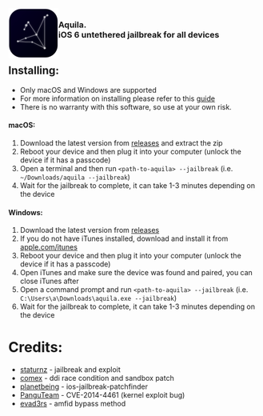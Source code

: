 <img align="left" width="100" height="100" src="logo.png" alt="logo" style="float: left;"/>

<h3 align="left">Aquila. <br>iOS 6 untethered jailbreak for all devices<div align="right" style="float: top;">
</br></h3> 


## Installing:
- Only macOS and Windows are supported
- For more information on installing please refer to this [guide](https://ios.cfw.guide/using-aquila)
- There is no warranty with this software, so use at your own risk.

#### macOS:
1. Download the latest version from [releases](https://github.com/staturnzz/aquila/releases/latest) and extract the zip
2. Reboot your device and then plug it into your computer (unlock the device if it has a passcode)
3. Open a terminal and then run `<path-to-aquila> --jailbreak` (i.e. `~/Downloads/aquila --jailbreak`)
4. Wait for the jailbreak to complete, it can take 1-3 minutes depending on the device

#### Windows:
1. Download the latest version from [releases](https://github.com/staturnzz/aquila/releases/latest)
2. If you do not have iTunes installed, download and install it from [apple.com/itunes](https://www.apple.com/itunes)
3. Reboot your device and then plug it into your computer (unlock the device if it has a passcode)
4. Open iTunes and make sure the device was found and paired, you can close iTunes after
5. Open a command prompt and run `<path-to-aquila> --jailbreak` (i.e. `C:\Users\a\Downloads\aquila.exe --jailbreak`)
6. Wait for the jailbreak to complete, it can take 1-3 minutes depending on the device


# Credits:
- [staturnz](https://github.com/staturnzz) - jailbreak and exploit
- [comex](https://github.com/comex) - ddi race condition and sandbox patch
- [planetbeing](https://github.com/planetbeing) - ios-jailbreak-patchfinder
- [PanguTeam](https://x.com/panguteam) - CVE-2014-4461 (kernel exploit bug)
- [evad3rs](https://x.com/evad3rs) - amfid bypass method
